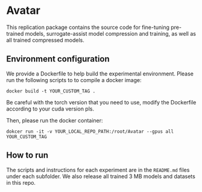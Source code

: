 # Avatar

This replication package contains the source code for fine-tuning pre-trained models, surrogate-assist model compression and training, as well as all trained compressed models.

## Environment configuration

We provide a Dockerfile to help build the experimental environment. Please run the following scripts to to compile a docker image:
```
docker build -t YOUR_CUSTOM_TAG .
```
Be careful with the torch version that you need to use, modify the Dockerfile according to your cuda version pls.

Then, please run the docker container:
```
dokcer run -it -v YOUR_LOCAL_REPO_PATH:/root/Avatar --gpus all YOUR_CUSTOM_TAG
```

## How to run

The scripts and instructions for each experiment are in the `README.md` files under each subfolder. We also release all trained 3 MB models and datasets in this repo. 